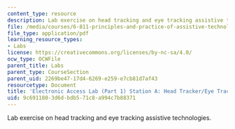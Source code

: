 ```yaml
---
content_type: resource
description: Lab exercise on head tracking and eye tracking assistive technologies.
file: /media/courses/6-811-principles-and-practice-of-assistive-technology-fall-2014/9c6911803d6dbdb571c8a994c7b88371_MIT6_811F14_HeadTracker.pdf
file_type: application/pdf
learning_resource_types:
- Labs
license: https://creativecommons.org/licenses/by-nc-sa/4.0/
ocw_type: OCWFile
parent_title: Labs
parent_type: CourseSection
parent_uid: 2269be47-17d4-6269-e259-e7cb81d7af43
resourcetype: Document
title: 'Electronic Access Lab (Part 1) Station A: Head Tracker/Eye Tracker'
uid: 9c691180-3d6d-bdb5-71c8-a994c7b88371
---
```

Lab exercise on head tracking and eye tracking assistive technologies.
